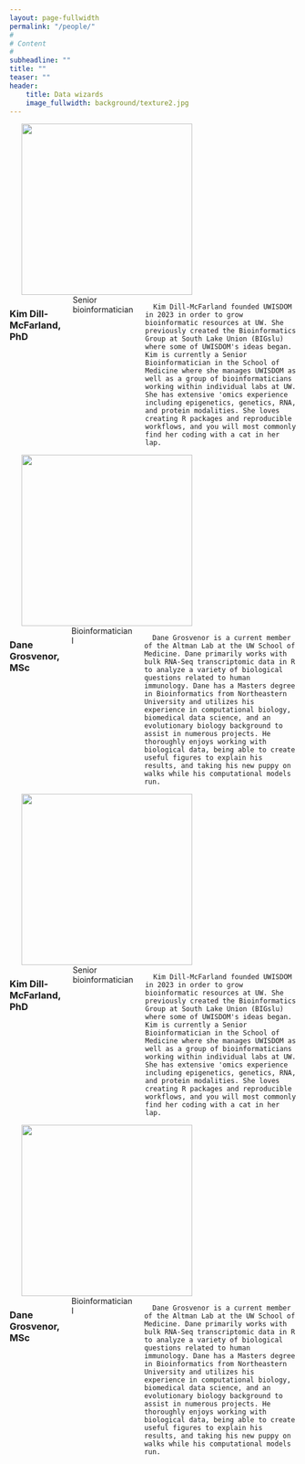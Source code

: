 ```yaml
---
layout: page-fullwidth
permalink: "/people/"
#
# Content
#
subheadline: ""
title: ""
teaser: ""
header:
    title: Data wizards
    image_fullwidth: background/texture2.jpg
---
```


<!--- Small format --->

<div class="show-for-medium-down">
<div class="row">
  <div class="small-3 columns">
      <br><br>
      <img height="300px" class="center-block" src="https://github.com/UWISDOM/uwisdom.github.io/blob/gh-pages/images/headshots/DillMcFarland_Kim.jpeg?raw=true">
  </div>
  <div class="small-9 columns">
      <h3>Kim Dill-McFarland, PhD</h3>
      Senior bioinformatician<br><br>
  
      Kim Dill-McFarland founded UWISDOM in 2023 in order to grow bioinformatic resources at UW. She previously created the Bioinformatics Group at South Lake Union (BIGslu) where some of UWISDOM's ideas began. Kim is currently a Senior Bioinformatician in the School of Medicine where she manages UWISDOM as well as a group of bioinformaticians working within individual labs at UW. She has extensive 'omics experience including epigenetics, genetics, RNA, and protein modalities. She loves creating R packages and reproducible workflows, and you will most commonly find her coding with a cat in her lap.
  </div>
</div>

<div class="row">
  <div class="small-3 columns">
      <br><br>
      <img height="300px" class="center-block" src="https://github.com/UWISDOM/uwisdom.github.io/blob/gh-pages/images/headshots/Grosvenor_Dane.jpeg?raw=true">
  </div>
  <div class="small-9 columns">
      <h3>Dane Grosvenor, MSc</h3>
      Bioinformatician I<br><br>
  
      Dane Grosvenor is a current member of the Altman Lab at the UW School of Medicine. Dane primarily works with bulk RNA-Seq transcriptomic data in R to analyze a variety of biological questions related to human immunology. Dane has a Masters degree in Bioinformatics from Northeastern University and utilizes his experience in computational biology, biomedical data science, and an evolutionary biology background to assist in numerous projects. He thoroughly enjoys working with biological data, being able to create useful figures to explain his results, and taking his new puppy on walks while his computational models run.
  </div>
</div>

<!--- 
<div class="row">
  <div class="small-3 columns">
      <br><br>
      <img height="300px" class="center-block" src="https://github.com/UWISDOM/uwisdom.github.io/blob/gh-pages/images/headshots/IMAGE.jpeg?raw=true">
  </div>
  <div class="small-9 columns">
      <h3>NAME</h3>
      TITLEbr><br>
  
      BIO
  </div>
</div>
--->
</div>

<!--- Large format --->

<div class="show-for-large-up">
<div class="row">
  <div class="large-3 columns">
      <br><br>
      <img height="300px" class="center-block"
      src="https://github.com/UWISDOM/uwisdom.github.io/blob/gh-pages/images/headshots/DillMcFarland_Kim.jpeg?raw=true">
  </div>
  <div class="large-9 columns">
      <h3>Kim Dill-McFarland, PhD</h3>
      Senior bioinformatician<br><br>
  
      Kim Dill-McFarland founded UWISDOM in 2023 in order to grow bioinformatic resources at UW. She previously created the Bioinformatics Group at South Lake Union (BIGslu) where some of UWISDOM's ideas began. Kim is currently a Senior Bioinformatician in the School of Medicine where she manages UWISDOM as well as a group of bioinformaticians working within individual labs at UW. She has extensive 'omics experience including epigenetics, genetics, RNA, and protein modalities. She loves creating R packages and reproducible workflows, and you will most commonly find her coding with a cat in her lap.
  </div>
</div>

<div class="row">
  <div class="large-3 columns">
      <br><br>
      <img height="300px" class="center-block"
      src="https://github.com/UWISDOM/uwisdom.github.io/blob/gh-pages/images/headshots/Grosvenor_Dane.jpg?raw=true">
  </div>
  <div class="large-9 columns">
      <h3>Dane Grosvenor, MSc</h3>
      Bioinformatician I<br><br>
  
      Dane Grosvenor is a current member of the Altman Lab at the UW School of Medicine. Dane primarily works with bulk RNA-Seq transcriptomic data in R to analyze a variety of biological questions related to human immunology. Dane has a Masters degree in Bioinformatics from Northeastern University and utilizes his experience in computational biology, biomedical data science, and an evolutionary biology background to assist in numerous projects. He thoroughly enjoys working with biological data, being able to create useful figures to explain his results, and taking his new puppy on walks while his computational models run.
  </div>
</div>

<!--- 
<div class="row">
  <div class="large-3 columns">
      <br><br>
      <img height="300px" class="center-block"
      src="https://github.com/UWISDOM/uwisdom.github.io/blob/main/images/headshots/IMAGE.jpg?raw=true">
  </div>
  <div class="large-9 columns">
      <h3>NAME</h3>
      TITLE<br><br>
  
      BIO
  </div>
</div>
--->
</div>

